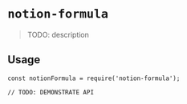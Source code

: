 # `notion-formula`

> TODO: description

## Usage

```
const notionFormula = require('notion-formula');

// TODO: DEMONSTRATE API
```
